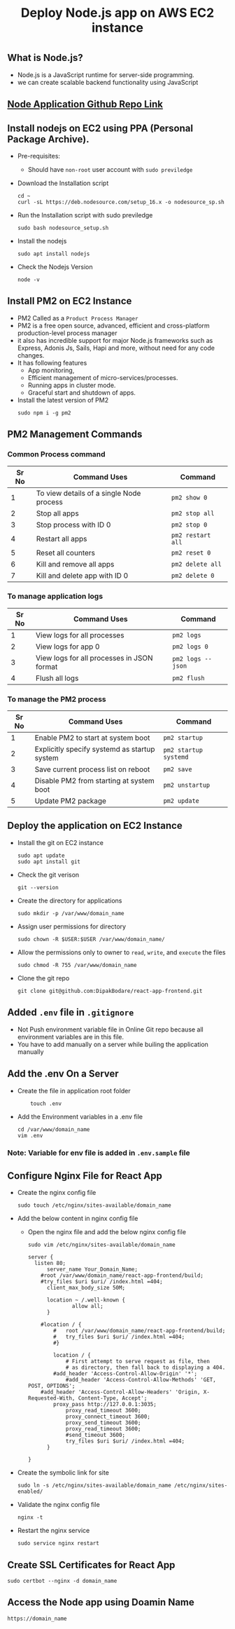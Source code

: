 # <h1 align=center> Deploy Node.js app on AWS EC2 instance <h1>

## What is Node.js?
- Node.js is a JavaScript runtime for server-side programming. 
- we can create scalable backend functionality using JavaScript  
  
## [Node Application Github Repo Link](https://github.com/DipakBodare/node-api-backend)  

## Install nodejs on EC2 using PPA (Personal Package Archive).
- Pre-requisites: 
  - Should have ```non-root``` user account with ```sudo previledge```
  
- Download the Installation script
  ```
  cd ~
  curl -sL https://deb.nodesource.com/setup_16.x -o nodesource_sp.sh
  ```
  
- Run the Installation script with sudo previledge
  ```
  sudo bash nodesource_setup.sh
  ```
- Install the nodejs
  ```
  sudo apt install nodejs
  ```
  
- Check the Nodejs Version
  ```
  node -v
  ``` 
 
## Install PM2 on EC2 Instance
- PM2 Called as a ```Product Process Manager```
- PM2 is a free open source, advanced, efficient and cross-platform production-level process manager
- it also has incredible support for major Node.js frameworks such as Express, Adonis Js, Sails, Hapi and more, without need for any code changes.
- It has following features
  - App monitoring, 
  - Efficient management of micro-services/processes. 
  - Running apps in cluster mode. 
  - Graceful start and shutdown of apps.  
- Install the latest version of PM2
  ```
  sudo npm i -g pm2 
  ```
## PM2 Management Commands
### Common Process command  
   
  | Sr No | Command Uses | Command |
  |------|--------|---------|
  | 1 | To view details of a single Node process | `pm2 show 0` |
  | 2 | Stop all apps | `pm2 stop all` |  
  | 3 | Stop process with ID 0 | `pm2 stop 0` | 
  | 4 | Restart all apps | `pm2 restart all` |
  | 5 | Reset all counters | `pm2 reset 0` | 
  | 6 | Kill and remove all apps | `pm2 delete all` |
  | 7 | Kill and delete app with ID 0 | `pm2 delete 0` |
 
### To manage application logs  
  | Sr No | Command Uses | Command |
  |------|--------|---------|
  | 1 | View logs for all processes | `pm2 logs` |
  | 2 | View logs for app 0  | `pm2 logs 0` |
  | 3 | View logs for all processes in JSON format | `pm2 logs --json` |
  | 4 | Flush all logs | `pm2 flush` |
 
### To manage the PM2 process
  | Sr No | Command Uses | Command |
  |------|--------|---------|
  | 1 | Enable PM2 to start at system boot | `pm2 startup` |
  | 2 | Explicitly specify systemd as startup system | `pm2 startup systemd` |
  | 3 | Save current process list on reboot | `pm2 save` |
  | 4 | Disable PM2 from starting at system boot | `pm2 unstartup` |
  | 5 | Update PM2 package | `pm2 update` | 
  
## Deploy the application on EC2 Instance
- Install the git on EC2 instance
  ```
  sudo apt update
  sudo apt install git
  ```
   
- Check the git verison
  ```
  git --version
  ```
- Create the directory for applications
  ```
  sudo mkdir -p /var/www/domain_name  
  ```	
	
- Assign user permissions for directory	
  ```
  sudo chown -R $USER:$USER /var/www/domain_name/
  ```
- Allow the permissions only to owner to `read`, `write`, and `execute` the files   
  ```
  sudo chmod -R 755 /var/www/domain_name
  ```
- Clone the git repo
  ```
  git clone git@github.com:DipakBodare/react-app-frontend.git
  
  ```  
## Added `.env` file in `.gitignore`
- Not Push environment variable file in Online Git repo because all environment variables are in this file.
- You have to add manually on a server while builing the application manually

## Add the .env On a Server
- Create the file in application root folder
  ``` cd  /var/www/domain_name
      touch .env
  ```
  
- Add the Environment variables in a .env file
  ```
  cd /var/www/domain_name
  vim .env
  ```
### Note: Variable for env file is added in `.env.sample` file  


## Configure Nginx File for React App
- Create the nginx config file
  ```
  sudo touch /etc/nginx/sites-available/domain_name
  ```
  
- Add the below content in nginx config file  
  
  - Open the nginx file and add the below nginx config file
    ```
    sudo vim /etc/nginx/sites-available/domain_name
    ```
    
    ```
    server {
	  listen 80;
          server_name Your_Domain_Name;
		#root /var/www/domain_name/react-app-frontend/build;
		#try_files $uri $uri/ /index.html =404;
          client_max_body_size 50M;
          
          location ~ /.well-known {
                  allow all;
          }

		#location / {
	        #	root /var/www/domain_name/react-app-frontend/build;
	        #	try_files $uri $uri/ /index.html =404;
	        #}
	
	        location / {
                # First attempt to serve request as file, then
                # as directory, then fall back to displaying a 404.
 	        #add_header 'Access-Control-Allow-Origin' '*';
                #add_header 'Access-Control-Allow-Methods' 'GET, POST, OPTIONS';
		#add_header 'Access-Control-Allow-Headers' 'Origin, X-Requested-With, Content-Type, Accept';
        	proxy_pass http://127.0.0.1:3035;
                proxy_read_timeout 3600;
                proxy_connect_timeout 3600;
                proxy_send_timeout 3600;
                proxy_read_timeout 3600;
                #send_timeout 3600;  
                try_files $uri $uri/ /index.html =404;
          }

    }
    ```
  
- Create the symbolic link for site
  ```
  sudo ln -s /etc/nginx/sites-available/domain_name /etc/nginx/sites-enabled/
  ```
  
- Validate the nginx config file
  ```
  nginx -t
  ```
  
- Restart the nginx service
  ```
  sudo service nginx restart
  ```

## Create SSL Certificates for React App 
```
sudo certbot --nginx -d domain_name
```

## Access the Node app using Doamin Name  
```
https://domain_name
```	


